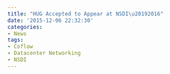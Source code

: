 ```yaml
---
title: "HUG Accepted to Appear at NSDI\u20192016"
date: '2015-12-06 22:32:30'
categories:
- News
tags:
- Coflow
- Datacenter Networking
- NSDI
---
```


